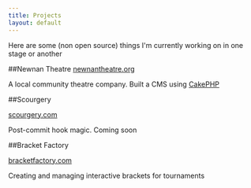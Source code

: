 ```yaml
---
title: Projects
layout: default
---
```

Here are some (non open source) things I'm currently working on in one stage or another
            
##Newnan Theatre
[newnantheatre.org][1]

A local community theatre company. Built a CMS using [CakePHP][2]

##Scourgery

[scourgery.com][3]

Post-commit hook magic. Coming soon

##Bracket Factory

[bracketfactory.com][4]

Creating and managing interactive brackets for tournaments

[1]: http://newnanteatre.org
[2]: http://cakephp.org
[3]: http://scourgery.com
[4]: http://bracketfactory.com